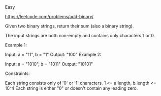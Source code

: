 Easy

https://leetcode.com/problems/add-binary/

Given two binary strings, return their sum (also a binary string).

The input strings are both non-empty and contains only characters 1 or 0.

Example 1:

Input: a = "11", b = "1"
Output: "100"
Example 2:

Input: a = "1010", b = "1011"
Output: "10101"
 

Constraints:

Each string consists only of '0' or '1' characters.
1 <= a.length, b.length <= 10^4
Each string is either "0" or doesn't contain any leading zero.